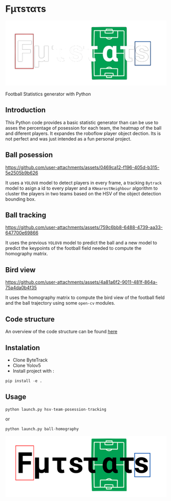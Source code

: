 # Fμτsτατs

![logo](imgs/logos/logo_black2.png)

Football Statistics generator with Python

## Introduction

This Python code provides a basic statistic generator than can be use to asses the percentage of posession for each team, the heatmap of the ball and diferent players. It expandes the roboflow player object dection. Its is not perfect and was just intended as a fun personal project.

## Ball posession


https://github.com/user-attachments/assets/0469ca12-f196-405d-b315-5e2505b9b626


It uses a ```YOLOV8``` model to detect players in every frame, a tracking ```Bytrack``` model to asign a id to every player and a ```KNearestNeighbour``` algorithm to cluster the players in two teams based on the HSV of the object detection bounding box.

## Ball tracking



https://github.com/user-attachments/assets/759c6bb8-6488-4739-aa33-647700e69866



It uses the previous ```YOLOV8``` model to predict the ball and a new model to predict the keypoints of the football field needed to compute the homography matrix.

## Bird view



https://github.com/user-attachments/assets/4a81a6f2-9011-481f-864a-75a4da0b4f35



It uses the homography matrix to compute the bird view of the football field and the ball trajectory using some ```open-cv``` modules.


## Code structure

An overview of the code structure can be found [here](futstats/README.md)


## Instalation

- Clone ByteTrack
- Clone Yolov5
- Install project with :
```python
pip install -e .
```

## Usage

```python
python launch.py hsv-team-posession-tracking
```
or
```python
python launch.py ball-homography
```


![logo](imgs/logos/logo_white.png)
